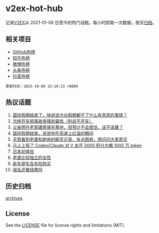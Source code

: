 # v2ex-hot-hub

 记录[V2EX](https://www.v2ex.com/)从 2021-01-06 日至今的热门话题。每小时抓取一次数据，按天[归档](archives)。
 
 ## 相关项目

- [GitHub热榜](https://github.com/lonnyzhang423/github-hot-hub)
- [知乎热榜](https://github.com/lonnyzhang423/zhihu-hot-hub)
- [微博热榜](https://github.com/lonnyzhang423/weibo-hot-hub)
- [头条热榜](https://github.com/lonnyzhang423/toutiao-hot-hub)
- [抖音热榜](https://github.com/lonnyzhang423/douyin-hot-hub)


 `更新时间：2025-10-09 15:10:23 +0800`

## 热议话题

1. [国庆假期结束了，快说说大伙假期都干了什么有意思的事情？](https://www.v2ex.com/t/1163783)
1. [怎样开车把事故率降到最低（别说不开车）](https://www.v2ex.com/t/1163725)
1. [父亲想在老家建房保宅基地，但预计不会居住，该不该建？](https://www.v2ex.com/t/1163795)
1. [国庆假期结束，说说你在高速上红温的瞬间](https://www.v2ex.com/t/1163792)
1. [无意看到老婆和她爸的聊天记录，有点困惑，想问问大家意见](https://www.v2ex.com/t/1163820)
1. [马上上班了 Codex/Claude 对 V 友开 3000 积分大概 1000 万 token](https://www.v2ex.com/t/1163760)
1. [日本初体验](https://www.v2ex.com/t/1163825)
1. [老婆比较独立的女性](https://www.v2ex.com/t/1163804)
1. [新车提车及车险购买](https://www.v2ex.com/t/1163781)
1. [域名还要续费吗](https://www.v2ex.com/t/1163751)

## 历史归档

[archives](archives)

## License

See the [LICENSE](LICENSE) file for license rights and limitations (MIT).
